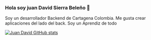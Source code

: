 ### Hola soy juan David Sierra Beleño 👋

Soy un desarrollador Backend de Cartagena Colombia. Me gusta crear aplicaciones del lado del back. Soy un Aprendiz de todo

[![Juan David GitHub stats](https://github-readme-stats.vercel.app/api?username=jSierraB3991)](https://github.com/anuraghazra/github-readme-stats)

